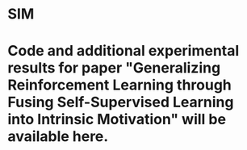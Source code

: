 # SIM
# Code and additional experimental results for paper "Generalizing Reinforcement Learning through Fusing Self-Supervised Learning into Intrinsic Motivation" will be available here.
